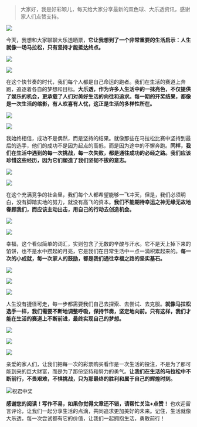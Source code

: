 > 大家好，我是好彩颖儿，每天给大家分享最新的双色球、大乐透资讯，感谢家人们点赞支持。

![](https://cdn.jsdelivr.net/gh/wangwenjie1314/PicCDN/2024-7-12/1720763627240-image.png)


今天，我想和大家聊聊大乐透晒票，**它让我想到了一个非常重要的生活启示：人生就像一场马拉松，只有坚持才能抵达终点。**


![](https://cdn.jsdelivr.net/gh/wangwenjie1314/PicCDN/2024-7-31/1722404174756-image.png)


![](https://cdn.jsdelivr.net/gh/wangwenjie1314/PicCDN/2024-7-31/1722404207551-image.png)

在这个快节奏的时代，我们每个人都是自己命运的跑者。我们在生活的赛道上奔跑，追逐着各自的梦想和目标。**大乐透，作为许多人生活中的一抹亮色，不仅提供了娱乐的机会，更承载了人们对美好生活的向往和追求。每一期的开奖结果，都像是一次生活的缩影，有人欢喜有人忧，这正是生活的多样性所在。**


![](https://cdn.jsdelivr.net/gh/wangwenjie1314/PicCDN/2024-7-31/1722404213311-image.png)


![](https://cdn.jsdelivr.net/gh/wangwenjie1314/PicCDN/2024-7-31/1722404224917-image.png)



我始终相信，成功不是偶然，而是坚持的结果。就像那些在马拉松比赛中坚持到最后的选手，他们的成功不是因为起点的高低，而是因为途中的不懈奔跑。**同样，我们在生活中遇到的每一次挑战，每一次失败，都是通往成功的必经之路。我们应该珍惜这些经历，因为它们塑造了我们坚韧不拔的意志。**


![](https://cdn.jsdelivr.net/gh/wangwenjie1314/PicCDN/2024-7-31/1722404236201-image.png)

![](https://cdn.jsdelivr.net/gh/wangwenjie1314/PicCDN/2024-7-31/1722404232289-image.png)


在这个充满竞争的社会里，我们每个人都希望能够一飞冲天，但是，我们必须明白，没有脚踏实地的努力，就没有高飞的资本。**我们不能期待幸运之神无缘无故地眷顾我们，而应该主动出击，用自己的行动去创造机会。**


![](https://cdn.jsdelivr.net/gh/wangwenjie1314/PicCDN/2024-7-31/1722404252292-image.png)

![](https://cdn.jsdelivr.net/gh/wangwenjie1314/PicCDN/2024-7-31/1722404266053-image.png)


幸福，这个看似简单的词汇，实则包含了无数的辛酸与汗水。它不是天上掉下来的馅饼，也不是水中捞起的月亮，它是我们在日常生活中一点一滴积累起来的。**每一次的小成就，每一次家人的鼓励，都是我们通往幸福之路的坚实基石。**


![](https://cdn.jsdelivr.net/gh/wangwenjie1314/PicCDN/2024-7-31/1722404294575-image.png)

![](https://cdn.jsdelivr.net/gh/wangwenjie1314/PicCDN/2024-7-31/1722404282454-image.png)


![](https://cdn.jsdelivr.net/gh/wangwenjie1314/PicCDN/2024-7-31/1722404377932-image.png)


人生没有捷径可走，每一步都需要我们自己去探索、去尝试、去克服。**就像马拉松选手一样，我们需要不断地调整呼吸，保持节奏，坚定地向前。只有这样，我们才能在生活的赛道上不断前进，最终实现自己的梦想。**


![](https://cdn.jsdelivr.net/gh/wangwenjie1314/PicCDN/2024-7-31/1722404340568-image.png)

![](https://cdn.jsdelivr.net/gh/wangwenjie1314/PicCDN/2024-7-31/1722404315632-image.png)


![](https://cdn.jsdelivr.net/gh/wangwenjie1314/PicCDN/2024-7-31/1722404357516-image.png)


亲爱的家人们，让我们把每一次的彩票购买看作是一次生活的投注，不是为了那可能到来的巨大财富，而是为了那份坚持和努力的勇气。**让我们在生活的马拉松中不断前行，不畏艰难，不惧挑战，只为那最终的胜利和属于自己的辉煌时刻。**


![祝君中奖](https://cdn.jsdelivr.net/gh/wangwenjie1314/PicCDN/2024-7-18/1721295448681-image.png)


**感谢您的阅读！写作不易，如果你觉得文章还不错，请帮忙关注+点赞！** 也欢迎留言评论，让我们一起分享生活的点滴，共同追求更加美好的未来。记住，生活就像大乐透，每一次尝试都有它的价值，让我们一起拥抱生活，勇敢前行！